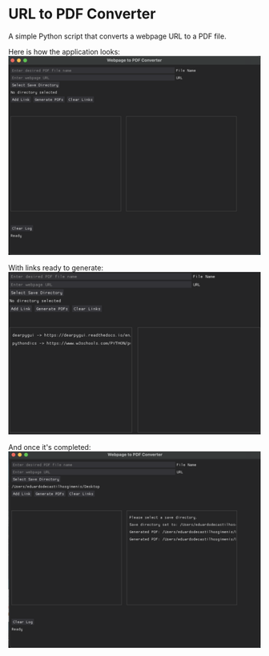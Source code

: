# URL to PDF Converter
A simple Python script that converts a webpage URL to a PDF file.

Here is how the application looks:
![GUI](https://github.com/eduardogimenis/url_to_pdf/blob/main/theGUI.png "theGUI")

With links ready to generate:
![with_links](https://github.com/eduardogimenis/url_to_pdf/blob/main/links_before_gen.png)

And once it's completed:
![complete](https://github.com/eduardogimenis/url_to_pdf/blob/main/after.png)

